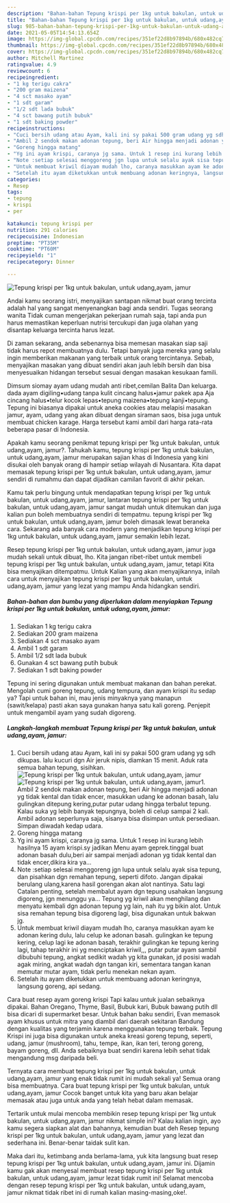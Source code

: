 ```yaml
---
description: "Bahan-bahan Tepung krispi per 1kg untuk bakulan, untuk udang,ayam, jamur yang sedap Untuk Jualan"
title: "Bahan-bahan Tepung krispi per 1kg untuk bakulan, untuk udang,ayam, jamur yang sedap Untuk Jualan"
slug: 985-bahan-bahan-tepung-krispi-per-1kg-untuk-bakulan-untuk-udang-ayam-jamur-yang-sedap-untuk-jualan
date: 2021-05-05T14:54:13.654Z
image: https://img-global.cpcdn.com/recipes/351ef22d8b97894b/680x482cq70/tepung-krispi-per-1kg-untuk-bakulan-untuk-udangayam-jamur-foto-resep-utama.jpg
thumbnail: https://img-global.cpcdn.com/recipes/351ef22d8b97894b/680x482cq70/tepung-krispi-per-1kg-untuk-bakulan-untuk-udangayam-jamur-foto-resep-utama.jpg
cover: https://img-global.cpcdn.com/recipes/351ef22d8b97894b/680x482cq70/tepung-krispi-per-1kg-untuk-bakulan-untuk-udangayam-jamur-foto-resep-utama.jpg
author: Mitchell Martinez
ratingvalue: 4.9
reviewcount: 6
recipeingredient:
- "1 kg terigu cakra"
- "200 gram maizena"
- "4 sct masako ayam"
- "1 sdt garam"
- "1/2 sdt lada bubuk"
- "4 sct bawang putih bubuk"
- "1 sdt baking powder"
recipeinstructions:
- "Cuci bersih udang atau Ayam, kali ini sy pakai 500 gram udang yg sdh dikupas. lalu kucuri dgn Air jeruk nipis, diamkan 15 menit. Aduk rata semua bahan tepung, sisihkan."
- "Ambil 2 sendok makan adonan tepung, beri Air hingga menjadi adonan yg tidak kental dan tidak encer, masukkan udang ke adonan basah, lalu gulingkan ditepung kering,putar putar udang hingga terbalut tepung. Kalau suka yg lebih banyak tepungnya, boleh di celup sampai 2 kali. Ambil adonan seperlunya saja, sisanya bisa disimpan untuk persediaan. Simpan diwadah kedap udara."
- "Goreng hingga matang"
- "Yg ini ayam krispi, caranya jg sama. Untuk 1 resep ini kurang lebih hasilnya 15 ayam krispi.sy jadikan Menu ayam geprek.tinggal buat adonan basah dulu,beri air sampai menjadi adonan yg tidak kental dan tidak encer,dikira kira ya..."
- "Note :setiap selesai menggoreng jgn lupa untuk selalu ayak sisa tepung, dan pisahkan dgn remahan tepung, seperti difoto. Jangan dipakai berulang ulang,karena hasil gorengan akan alot nantinya. Satu lagi Catalan penting, setelah membalut ayam dgn tepung usahakan langsung digoreng, jgn menunggu ya... Tepung yg kriwil akan menghilang dan menyatu kembali dgn adonan tepung yg lain, nah itu yg bikin alot. Untuk sisa remahan tepung bisa digoreng lagi, bisa digunakan untuk bakwan jg."
- "Untuk membuat kriwil diayam mudah lho, caranya masukkan ayam ke adonan kering dulu, lalu celup ke adonan basah. gulingkan ke tepung kering, celup lagi ke adonan basah, terakhir gulingkan ke tepung kering lagi, tahap terakhir ini yg menciptakan kriwil,,, putar putar ayam sambil dibubuhi tepung, angkat sedikit wadah yg kita gunakan, jd posisi wadah agak miring, angkat wadah dgn tangan kiri, sementara tangan kanan memutar mutar ayam, tidak perlu menekan nekan ayam."
- "Setelah itu ayam diketukkan untuk membuang adonan keringnya, langsung goreng, api sedang."
categories:
- Resep
tags:
- tepung
- krispi
- per

katakunci: tepung krispi per 
nutrition: 291 calories
recipecuisine: Indonesian
preptime: "PT35M"
cooktime: "PT60M"
recipeyield: "1"
recipecategory: Dinner

---
```



![Tepung krispi per 1kg untuk bakulan, untuk udang,ayam, jamur](https://img-global.cpcdn.com/recipes/351ef22d8b97894b/680x482cq70/tepung-krispi-per-1kg-untuk-bakulan-untuk-udangayam-jamur-foto-resep-utama.jpg)

Andai kamu seorang istri, menyajikan santapan nikmat buat orang tercinta adalah hal yang sangat menyenangkan bagi anda sendiri. Tugas seorang  wanita Tidak cuman mengerjakan pekerjaan rumah saja, tapi anda pun harus memastikan keperluan nutrisi tercukupi dan juga olahan yang disantap keluarga tercinta harus lezat.

Di zaman  sekarang, anda sebenarnya bisa memesan masakan siap saji tidak harus repot membuatnya dulu. Tetapi banyak juga mereka yang selalu ingin memberikan makanan yang terbaik untuk orang tercintanya. Sebab, menyajikan masakan yang dibuat sendiri akan jauh lebih bersih dan bisa menyesuaikan hidangan tersebut sesuai dengan masakan kesukaan famili. 

Dimsum siomay ayam udang mudah anti ribet,cemilan Balita Dan keluarga. dada ayam digiling•udang tanpa kulit cincang halus•jamur pakek apa Aja cincang halus•telur kocok lepas•tepung maizena•tepung kanji•tepung. Tepung ini biasanya dipakai untuk aneka cookies atau melapisi masakan jamur, ayam, udang yang akan dibuat dengan siraman saos, bisa juga untuk membuat chicken karage. Harga tersebut kami ambil dari harga rata-rata beberapa pasar di Indonesia.

Apakah kamu seorang penikmat tepung krispi per 1kg untuk bakulan, untuk udang,ayam, jamur?. Tahukah kamu, tepung krispi per 1kg untuk bakulan, untuk udang,ayam, jamur merupakan sajian khas di Indonesia yang kini disukai oleh banyak orang di hampir setiap wilayah di Nusantara. Kita dapat memasak tepung krispi per 1kg untuk bakulan, untuk udang,ayam, jamur sendiri di rumahmu dan dapat dijadikan camilan favorit di akhir pekan.

Kamu tak perlu bingung untuk mendapatkan tepung krispi per 1kg untuk bakulan, untuk udang,ayam, jamur, lantaran tepung krispi per 1kg untuk bakulan, untuk udang,ayam, jamur sangat mudah untuk ditemukan dan juga kalian pun boleh membuatnya sendiri di tempatmu. tepung krispi per 1kg untuk bakulan, untuk udang,ayam, jamur boleh dimasak lewat beraneka cara. Sekarang ada banyak cara modern yang menjadikan tepung krispi per 1kg untuk bakulan, untuk udang,ayam, jamur semakin lebih lezat.

Resep tepung krispi per 1kg untuk bakulan, untuk udang,ayam, jamur juga mudah sekali untuk dibuat, lho. Kita jangan ribet-ribet untuk membeli tepung krispi per 1kg untuk bakulan, untuk udang,ayam, jamur, tetapi Kita bisa menyajikan ditempatmu. Untuk Kalian yang akan menyajikannya, inilah cara untuk menyajikan tepung krispi per 1kg untuk bakulan, untuk udang,ayam, jamur yang lezat yang mampu Anda hidangkan sendiri.

<!--inarticleads1-->

##### Bahan-bahan dan bumbu yang diperlukan dalam menyiapkan Tepung krispi per 1kg untuk bakulan, untuk udang,ayam, jamur:

1. Sediakan 1 kg terigu cakra
1. Sediakan 200 gram maizena
1. Sediakan 4 sct masako ayam
1. Ambil 1 sdt garam
1. Ambil 1/2 sdt lada bubuk
1. Gunakan 4 sct bawang putih bubuk
1. Sediakan 1 sdt baking powder


Tepung ini sering digunakan untuk membuat makanan dan bahan perekat. Mengolah cumi goreng tepung, udang tempura, dan ayam krispi itu sedap ya? Tapi untuk bahan ini, mau jenis minyaknya yang manapun (sawit/kelapa) pasti akan saya gunakan hanya satu kali goreng. Penjepit untuk mengambil ayam yang sudah digoreng. 

<!--inarticleads2-->

##### Langkah-langkah membuat Tepung krispi per 1kg untuk bakulan, untuk udang,ayam, jamur:

1. Cuci bersih udang atau Ayam, kali ini sy pakai 500 gram udang yg sdh dikupas. lalu kucuri dgn Air jeruk nipis, diamkan 15 menit. Aduk rata semua bahan tepung, sisihkan.
<img src="https://img-global.cpcdn.com/steps/e8ae13c966354d68/160x128cq70/tepung-krispi-per-1kg-untuk-bakulan-untuk-udangayam-jamur-langkah-memasak-1-foto.jpg" alt="Tepung krispi per 1kg untuk bakulan, untuk udang,ayam, jamur"><img src="https://img-global.cpcdn.com/steps/278261d19d80cf8b/160x128cq70/tepung-krispi-per-1kg-untuk-bakulan-untuk-udangayam-jamur-langkah-memasak-1-foto.jpg" alt="Tepung krispi per 1kg untuk bakulan, untuk udang,ayam, jamur">1. Ambil 2 sendok makan adonan tepung, beri Air hingga menjadi adonan yg tidak kental dan tidak encer, masukkan udang ke adonan basah, lalu gulingkan ditepung kering,putar putar udang hingga terbalut tepung. Kalau suka yg lebih banyak tepungnya, boleh di celup sampai 2 kali. Ambil adonan seperlunya saja, sisanya bisa disimpan untuk persediaan. Simpan diwadah kedap udara.
1. Goreng hingga matang
1. Yg ini ayam krispi, caranya jg sama. Untuk 1 resep ini kurang lebih hasilnya 15 ayam krispi.sy jadikan Menu ayam geprek.tinggal buat adonan basah dulu,beri air sampai menjadi adonan yg tidak kental dan tidak encer,dikira kira ya...
1. Note :setiap selesai menggoreng jgn lupa untuk selalu ayak sisa tepung, dan pisahkan dgn remahan tepung, seperti difoto. Jangan dipakai berulang ulang,karena hasil gorengan akan alot nantinya. Satu lagi Catalan penting, setelah membalut ayam dgn tepung usahakan langsung digoreng, jgn menunggu ya... Tepung yg kriwil akan menghilang dan menyatu kembali dgn adonan tepung yg lain, nah itu yg bikin alot. Untuk sisa remahan tepung bisa digoreng lagi, bisa digunakan untuk bakwan jg.
1. Untuk membuat kriwil diayam mudah lho, caranya masukkan ayam ke adonan kering dulu, lalu celup ke adonan basah. gulingkan ke tepung kering, celup lagi ke adonan basah, terakhir gulingkan ke tepung kering lagi, tahap terakhir ini yg menciptakan kriwil,,, putar putar ayam sambil dibubuhi tepung, angkat sedikit wadah yg kita gunakan, jd posisi wadah agak miring, angkat wadah dgn tangan kiri, sementara tangan kanan memutar mutar ayam, tidak perlu menekan nekan ayam.
1. Setelah itu ayam diketukkan untuk membuang adonan keringnya, langsung goreng, api sedang.


Cara buat resep ayam goreng krispi Tapi kalau untuk jualan sebaiknya dipakai. Bahan Oregano, Thyme, Basil, Bubuk kari, Bubuk bawang putih dll bisa dicari di supermarket besar. Untuk bahan baku sendiri, Evan memasok ayam khusus untuk mitra yang diambil dari daerah sekitaran Bandung dengan kualitas yang terjamin karena menggunakan tepung terbaik. Tepung Krispi ini juga bisa digunakan untuk aneka kreasi goreng tepung, seperti, udang, jamur (mushroom), tahu, tempe, ikan, ikan teri, terong goreng, bayam goreng, dll. Anda sebaiknya buat sendiri karena lebih sehat tidak mengandung msg daripada beli. 

Ternyata cara membuat tepung krispi per 1kg untuk bakulan, untuk udang,ayam, jamur yang enak tidak rumit ini mudah sekali ya! Semua orang bisa membuatnya. Cara buat tepung krispi per 1kg untuk bakulan, untuk udang,ayam, jamur Cocok banget untuk kita yang baru akan belajar memasak atau juga untuk anda yang telah hebat dalam memasak.

Tertarik untuk mulai mencoba membikin resep tepung krispi per 1kg untuk bakulan, untuk udang,ayam, jamur nikmat simple ini? Kalau kalian ingin, ayo kamu segera siapkan alat dan bahannya, kemudian buat deh Resep tepung krispi per 1kg untuk bakulan, untuk udang,ayam, jamur yang lezat dan sederhana ini. Benar-benar taidak sulit kan. 

Maka dari itu, ketimbang anda berlama-lama, yuk kita langsung buat resep tepung krispi per 1kg untuk bakulan, untuk udang,ayam, jamur ini. Dijamin kamu gak akan menyesal membuat resep tepung krispi per 1kg untuk bakulan, untuk udang,ayam, jamur lezat tidak rumit ini! Selamat mencoba dengan resep tepung krispi per 1kg untuk bakulan, untuk udang,ayam, jamur nikmat tidak ribet ini di rumah kalian masing-masing,oke!.

